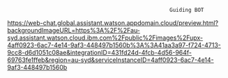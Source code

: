                                                         Guiding BOT
                                                        
                                                        
                                                        
   https://web-chat.global.assistant.watson.appdomain.cloud/preview.html?backgroundImageURL=https%3A%2F%2Fau-syd.assistant.watson.cloud.ibm.com%2Fpublic%2Fimages%2Fupx-4aff0923-6ac7-4e14-9af3-448497b1560b%3A%3A41aa3a97-f724-4713-9cc8-d6d1051c08ae&integrationID=431fd24d-4fcb-4d56-964f-69763fe1ffeb&region=au-syd&serviceInstanceID=4aff0923-6ac7-4e14-9af3-448497b1560b                                                     
